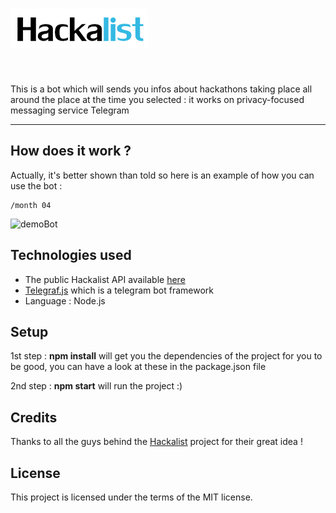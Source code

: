 # <img src="https://raw.githubusercontent.com/Hackalist/Hackalist.github.io/master/images/logo.png">


<br />

<p>
This is a bot which will sends you infos about hackathons taking place all around the place at the time you selected : it works on privacy-focused messaging service Telegram
</p>

---

## How does it work ?

Actually, it's better shown than told so here is an example of how you can use the bot :

```
/month 04
```

<img src="https://i.ibb.co/gw9nTZL/demoBot.png" alt="demoBot" border="0">

## Technologies used

* The public Hackalist API available <a href="https://github.com/Hackalist/Hackalist.github.io/tree/master/api/1.0">here</a>
* <a href="https://telegraf.js.org/#/">Telegraf.js</a> which is a telegram bot framework
* Language : Node.js

## Setup

1st step : <strong>npm install</strong> will get you the dependencies of the project for you to be good, you can have a look at these in the package.json file

2nd step : <strong>npm start</strong> will run the project :)


## Credits

Thanks to all the guys behind the <a target="_blank" href="https://github.com/Hackalist" rel="noopener noreferrer">Hackalist</a> project for their great idea !

## License

This project is licensed under the terms of the MIT license.